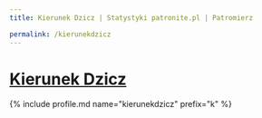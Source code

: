 ```yaml
---
title: Kierunek Dzicz | Statystyki patronite.pl | Patromierz

permalink: /kierunekdzicz
---
```


# [Kierunek Dzicz](https://patronite.pl/kierunekdzicz)

{% include profile.md name="kierunekdzicz" prefix="k" %}
